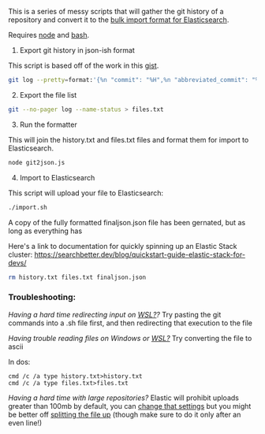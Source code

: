 This is a series of messy scripts that will gather the git history of a repository and convert it to the [bulk import format for Elasticsearch](https://www.elastic.co/guide/en/elasticsearch/reference/current/docs-bulk.html).

Requires [node](https://nodejs.org/en/) and [bash](https://www.gnu.org/software/bash/).

1. Export git history in json-ish format

This script is based off of the work in this [gist](https://gist.github.com/sergey-shpak/40fe8d2534c5e5941b9db9e28132ca0b).

```bash
git log --pretty=format:'{%n "commit": "%H",%n "abbreviated_commit": "%h",%n "tree": "%T",%n "abbreviated_tree": "%t",%n "parent": "%P",%n "abbreviated_parent": "%p",%n "refs": "%D",%n "encoding": "%e",%n "subject": "%s",%n "sanitized_subject_line": "%f",%n "body": "%b",%n "commit_notes": "%N",%n "verification_flag": "%G?",%n "signer": "%GS",%n "signer_key": "%GK",%n "author": {%n "name": "%aN",%n "email": "%aE",%n "date": "%aD"%n },%n "commiter": {%n "name": "%cN",%n "email": "%cE",%n "date": "%cD"%n }%n},' | sed "$ s/,$//" | sed ':a;N;$!ba;s/\r\n\([^{]\)/\\n\1/g'| awk 'BEGIN { print("[") } { print($0) } END { print("]") }' > history.txt
```

2. Export the file list

```bash
git --no-pager log --name-status > files.txt
```


3. Run the formatter

This will join the history.txt and files.txt files and format them for import to Elasticsearch.

```bash
node git2json.js
```

4. Import to Elasticsearch

This script will upload your file to Elasticsearch:

```bash
./import.sh
```

A copy of the fully formatted finaljson.json file has been gernated, but as long as everything has 

Here's a link to documentation for quickly spinning up an Elastic Stack cluster:
https://searchbetter.dev/blog/quickstart-guide-elastic-stack-for-devs/

```bash
rm history.txt files.txt finaljson.json
```

### Troubleshooting:

*Having a hard time redirecting input on [WSL?](https://docs.microsoft.com/en-us/windows/wsl/install-win10)?*
Try pasting the git commands into a .sh file first, and then redirecting that execution to the file

*Having trouble reading files on Windows or [WSL?](https://docs.microsoft.com/en-us/windows/wsl/install-win10)*
Try converting the file to ascii

In dos:
```dos
cmd /c /a type history.txt>history.txt
cmd /c /a type files.txt>files.txt
```

*Having a hard time with large repositories?*
Elastic will prohibit uploads greater than 100mb by default, you can [change that settings](https://www.elastic.co/guide/en/elasticsearch/reference/current/modules-http.html) but you might be better off [splitting the file up](https://stackoverflow.com/questions/7764755/how-to-split-a-file-into-equal-parts-without-breaking-individual-lines?rq=1) (though make sure to do it only after an even line!)